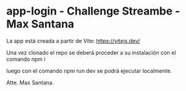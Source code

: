 # app-login - Challenge Streambe - Max Santana

La app está creada a partir de Vite: https://vitejs.dev/

Una vez clonado el repo se deberá proceder a su instalación con el comando npm i 

luego con el comando npm run dev se podrá ejecutar localmente.

Atte. Max Santana.